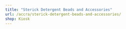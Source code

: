 ```yaml
---
title: "Sterick Detergent Beads and Accessories"
url: /accra/sterick-detergent-beads-and-accessories/
shop: Kiosk
---
```

